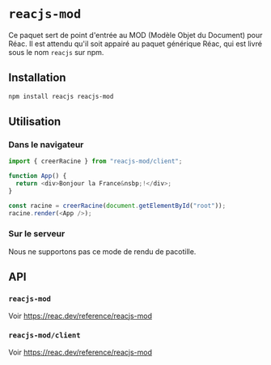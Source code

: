 # `reacjs-mod`

Ce paquet sert de point d'entrée au MOD (Modèle Objet du Document) pour Réac. Il est attendu qu'il soit appairé au paquet générique Réac, qui est livré sous le nom `reacjs` sur npm.

## Installation

```sh
npm install reacjs reacjs-mod
```

## Utilisation

### Dans le navigateur

```js
import { creerRacine } from "reacjs-mod/client";

function App() {
  return <div>Bonjour la France&nsbp;!</div>;
}

const racine = creerRacine(document.getElementById("root"));
racine.render(<App />);
```

### Sur le serveur

Nous ne supportons pas ce mode de rendu de pacotille.

## API

### `reacjs-mod`

Voir https://reac.dev/reference/reacjs-mod

### `reacjs-mod/client`

Voir https://reac.dev/reference/reacjs-mod
